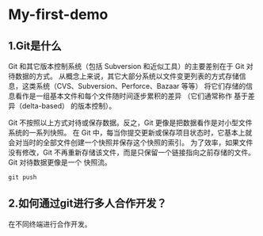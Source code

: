 # My-first-demo

## 1.Git是什么

Git 和其它版本控制系统（包括 Subversion 和近似工具）的主要差别在于 Git 对待数据的方式。 从概念上来说，其它大部分系统以文件变更列表的方式存储信息，这类系统（CVS、Subversion、Perforce、Bazaar 等等） 将它们存储的信息看作是一组基本文件和每个文件随时间逐步累积的差异 （它们通常称作 基于差异（delta-based） 的版本控制）。

Git 不按照以上方式对待或保存数据。反之，Git 更像是把数据看作是对小型文件系统的一系列快照。 在 Git 中，每当你提交更新或保存项目状态时，它基本上就会对当时的全部文件创建一个快照并保存这个快照的索引。 为了效率，如果文件没有修改，Git 不再重新存储该文件，而是只保留一个链接指向之前存储的文件。 Git 对待数据更像是一个 快照流。
```
git push
```

## 2.如何通过git进行多人合作开发？
在不同终端进行合作开发。